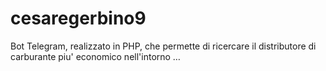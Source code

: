 # cesaregerbino9
Bot Telegram, realizzato in PHP, che permette di ricercare il distributore di carburante piu' economico nell'intorno …
